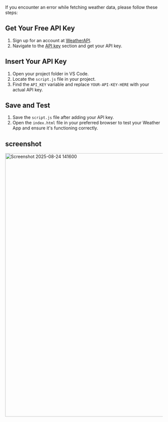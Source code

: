 If you encounter an error while fetching weather data, please follow these steps:

## Get Your Free API Key
1. Sign up for an account at [WeatherAPI](https://www.weatherapi.com/signup.aspx).
2. Navigate to the [API key](https://www.weatherapi.com/my) section and get your API key.

## Insert Your API Key
1. Open your project folder in VS Code.
2. Locate the `script.js` file in your project.
3. Find the `API_KEY` variable and replace `YOUR-API-KEY-HERE` with your actual API key.

## Save and Test
1. Save the `script.js` file after adding your API key.
2. Open the `index.html` file in your preferred browser to test your Weather App and ensure it's functioning correctly.

## screenshot
<img width="1002" height="840" alt="Screenshot 2025-08-24 141600" src="https://github.com/user-attachments/assets/94fb1d1b-a04b-4fdd-990a-a0681e19e08d" />

